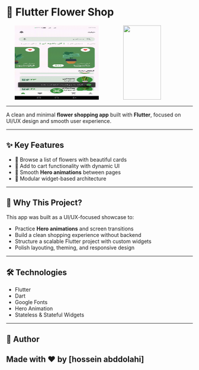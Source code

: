 # 🌸 Flutter Flower Shop

<div align="center">
 <img src="assets/gifs/v1.gif" width="45%" height="200px" />
<img src="assets/gifs/v2.gif" width="45%" height="200px" />
</div>

---

A clean and minimal **flower shopping app** built with **Flutter**, focused on UI/UX design and smooth user experience.

---

## ✨ Key Features

- 🌼 Browse a list of flowers with beautiful cards
- 🛒 Add to cart functionality with dynamic UI
- 💫 Smooth **Hero animations** between pages
- 🧩 Modular widget-based architecture

---

## 🧠 Why This Project?

This app was built as a UI/UX-focused showcase to:

- Practice **Hero animations** and screen transitions
- Build a clean shopping experience without backend
- Structure a scalable Flutter project with custom widgets
- Polish layouting, theming, and responsive design

---

## 🛠 Technologies

- Flutter
- Dart
- Google Fonts
- Hero Animation
- Stateless & Stateful Widgets

---

## 👤 Author

Made with ❤️ by [hossein abddolahi]  
---
